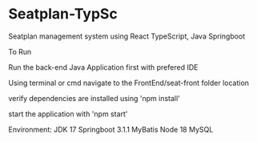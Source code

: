 # Seatplan-TypSc
Seatplan management system using React TypeScript, Java Springboot

To Run

Run the back-end Java Application first with prefered IDE

Using terminal or cmd navigate to the FrontEnd/seat-front folder location

verify dependencies are installed using 'npm install'

start the application with 'npm start'

Environment:
JDK 17
Springboot 3.1.1
MyBatis
Node 18
MySQL
